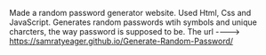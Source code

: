 Made a random password generator website. 
Used Html, Css and JavaScript. Generates random passwords wtih symbols and unique charcters, the way password is supposed to be. 
The url ----> https://samratyeager.github.io/Generate-Random-Password/
